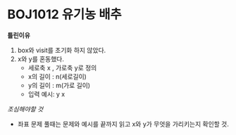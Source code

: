 # BOJ1012 유기농 배추

**틀린이유**

1. box와 visit를 초기화 하지 않았다.
2. x와 y를 혼동했다.
   - 세로축 x , 가로축 y로 정의
   - x의 길이 : n(세로길이)
   - y의 길이 : m(가로 길이)
   - 입력 예시: y x

_조심해야할 것_

- 좌표 문제 풀때는 문제와 예시를 끝까지 읽고 x와 y가 무엇을 가리키는지 확인할 것.
